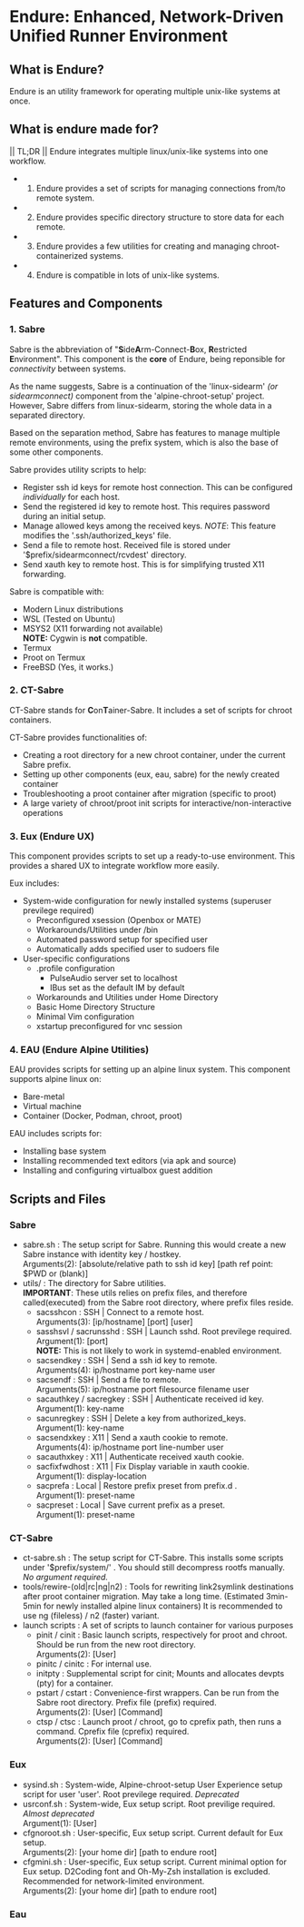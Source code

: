 # Endure: Enhanced, Network-Driven Unified Runner Environment
## What is Endure?
Endure is an utility framework for operating multiple unix-like systems at once.

## What is endure made for?
|| TL;DR || Endure integrates multiple linux/unix-like systems into one workflow.

- 1. Endure provides a set of scripts for managing connections from/to remote system.
- 2. Endure provides specific directory structure to store data for each remote.
- 3. Endure provides a few utilities for creating and managing chroot-containerized systems.
- 4. Endure is compatible in lots of unix-like systems.

## Features and Components
### 1. Sabre

   Sabre is the abbreviation of "**S**ide**A**rm-Connect-**B**ox, **R**estricted **E**nvironment". This component is the **core** of Endure, being reponsible for *connectivity* between systems.
   
   As the name suggests, Sabre is a continuation of the 'linux-sidearm' *(or sidearmconnect)* component from the 'alpine-chroot-setup' project. However, Sabre differs from linux-sidearm, storing the whole data in a separated directory.

   Based on the separation method, Sabre has features to manage multiple remote environments, using the prefix system, which is also the base of some other components.

   Sabre provides utility scripts to help:

   - Register ssh id keys for remote host connection. This can be configured *individually* for each host.
   - Send the registered id key to remote host. This requires password during an initial setup.
   - Manage allowed keys among the received keys.
     *NOTE*: This feature modifies the '.ssh/authorized\_keys' file.
   - Send a file to remote host. Received file is stored under '$prefix/sidearmconnect/rcvdest' directory.
   - Send xauth key to remote host. This is for simplifying trusted X11 forwarding.

   Sabre is compatible with:

   - Modern Linux distributions
   - WSL (Tested on Ubuntu)
   - MSYS2 (X11 forwarding not available) \
     **NOTE:** Cygwin is **not** compatible.
   - Termux
   - Proot on Termux
   - FreeBSD (Yes, it works.)

### 2. CT-Sabre

CT-Sabre stands for **C**on**T**ainer-Sabre. It includes a set of scripts for chroot containers.

CT-Sabre provides functionalities of:

   - Creating a root directory for a new chroot container, under the current Sabre prefix.
   - Setting up other components (eux, eau, sabre) for the newly created container
   - Troubleshooting a proot container after migration (specific to proot)
   - A large variety of chroot/proot init scripts for interactive/non-interactive operations

### 3. Eux (Endure UX)

This component provides scripts to set up a ready-to-use environment. This provides a shared UX to integrate workflow more easily.

Eux includes:

   - System-wide configuration for newly installed systems (superuser previlege required)
     - Preconfigured xsession (Openbox or MATE)
     - Workarounds/Utilities under /bin
     - Automated password setup for specified user
     - Automatically adds specified user to sudoers file
   - User-specific configurations
     - .profile configuration
       - PulseAudio server set to localhost
       - IBus set as the default IM by default
     - Workarounds and Utilities under Home Directory
     - Basic Home Directory Structure
     - Minimal Vim configuration
     - xstartup preconfigured for vnc session

### 4. EAU (Endure Alpine Utilities)

EAU provides scripts for setting up an alpine linux system. This component supports alpine linux on:
   - Bare-metal
   - Virtual machine
   - Container (Docker, Podman, chroot, proot)

EAU includes scripts for:
   - Installing base system
   - Installing recommended text editors (via apk and source)
   - Installing and configuring virtualbox guest addition

## Scripts and Files
### Sabre
- sabre.sh : The setup script for Sabre. Running this would create a new Sabre instance with identity key / hostkey. \
  Arguments(2): \[absolute/relative path to ssh id key] \[path ref point: $PWD or (blank)\]
- utils/ : The directory for Sabre utilities. \
  **IMPORTANT**: These utils relies on prefix files, and therefore called(executed) from the Sabre root directory, where prefix files reside.
  - sacsshcon : SSH | Connect to a remote host. \
    Arguments(3): \[ip/hostname\] \[port\] \[user\]
  - sasshsvl / sacrunsshd : SSH | Launch sshd. Root previlege required. \
    Argument(1): \[port\] \
    **NOTE:** This is not likely to work in systemd-enabled environment.
  - sacsendkey : SSH | Send a ssh id key to remote. \
    Arguments(4): ip/hostname port key-name user
  - sacsendf : SSH | Send a file to remote. \
    Arguments(5): ip/hostname port filesource filename user
  - sacauthkey / sacregkey : SSH | Authenticate received id key. \
    Argument(1): key-name
  - sacunregkey : SSH | Delete a key from authorized\_keys. \
    Argument(1): key-name
  - sacsendxkey : X11 | Send a xauth cookie to remote. \
    Arguments(4): ip/hostname port line-number user
  - sacauthxkey : X11 | Authenticate received xauth cookie.
  - sacfixfwdhost : X11 | Fix Display variable in xauth cookie. \
    Argument(1): display-location
  - sacprefa : Local | Restore prefix preset from prefix.d . \
    Argument(1): preset-name
  - sacpreset : Local | Save current prefix as a preset. \
    Argument(1): preset-name

### CT-Sabre
- ct-sabre.sh : The setup script for CT-Sabre. This installs some scripts under '$prefix/system/' .  You should still decompress rootfs manually. *No argument required.*
- tools/rewire-(old|rc|ng|n2) : Tools for rewriting link2symlink destinations after proot container migration. May take a long time. (Estimated 3min-5min for newly installed alpine linux containers) It is recommended to use ng (fileless) / n2 (faster) variant.
- launch scripts : A set of scripts to launch container for various purposes
  - pinit / cinit : Basic launch scripts, respectively for proot and chroot. Should be run from the new root directory. \
    Arguments(2): \[User\]
  - pinitc / cinitc : For internal use.
  - initpty : Supplemental script for cinit; Mounts and allocates devpts (pty) for a container.
  - pstart / cstart : Convenience-first wrappers. Can be run from the Sabre root directory. Prefix file (prefix) required. \
    Arguments(2): \[User\] \[Command\]
  - ctsp / ctsc : Launch proot / chroot, go to cprefix path, then runs a command. Cprefix file (cprefix) required. \
    Arguments(2): \[User\] \[Command\]

### Eux
- sysind.sh : System-wide, Alpine-chroot-setup User Experience setup script for user 'user'. Root previlege required. *Deprecated*
- usrconf.sh : System-wide, Eux setup script. Root previlige required. *Almost deprecated* \
  Argument(1): \[User\]
- cfgnoroot.sh : User-specific, Eux setup script. Current default for Eux setup. \
  Arguments(2): \[your home dir\] \[path to endure root\]
- cfgmini.sh : User-specific, Eux setup script. Current minimal option for Eux setup. D2Coding font and Oh-My-Zsh installation is excluded. Recommended for network-limited environment. \
  Arguments(2): \[your home dir\] \[path to endure root\]

### Eau

